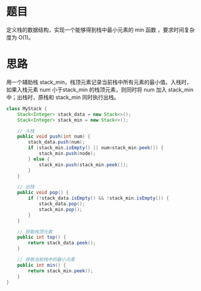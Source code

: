 # 题目

定义栈的数据结构，实现一个能够得到栈中最小元素的 min 函数 ，要求时间复杂度为 O(1)。

# 思路

用一个辅助栈 stack_min，栈顶元素记录当前栈中所有元素的最小值。入栈时，如果入栈元素 num 小于stack_min 的栈顶元素，则同时将 num 加入 stack_min 中；出栈时，原栈和 stack_min 同时执行出栈。

```java
class MyStack {
    Stack<Integer> stack_data = new Stack<>();
    Stack<Integer> stack_min = new Stack<>();

    // 入栈
    public void push(int num) {
        stack_data.push(num);
        if (stack_min.isEmpty() || num<stack_min.peek()) {
            stack_min.push(node);
        } else {
            stack_min.push(stack_min.peek());
        }
    }

    // 出栈
    public void pop() {
        if (!stack_data.isEmpty() && !stack_min.isEmpty()) {
            stack_data.pop();
            stack_min.pop();
        }
    }

    // 获取栈顶元素
    public int top() {
        return stack_data.peek();
    }

    // 获取当前栈中的最小元素
    public int min() {
        return stack_min.peek();
    }
}
```

